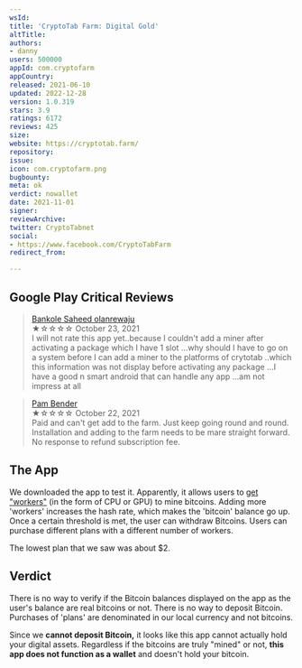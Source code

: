 ```yaml
---
wsId: 
title: 'CryptoTab Farm: Digital Gold'
altTitle: 
authors:
- danny
users: 500000
appId: com.cryptofarm
appCountry: 
released: 2021-06-10
updated: 2022-12-28
version: 1.0.319
stars: 3.9
ratings: 6172
reviews: 425
size: 
website: https://cryptotab.farm/
repository: 
issue: 
icon: com.cryptofarm.png
bugbounty: 
meta: ok
verdict: nowallet
date: 2021-11-01
signer: 
reviewArchive: 
twitter: CryptoTabnet
social:
- https://www.facebook.com/CryptoTabFarm
redirect_from: 

---
```


## Google Play Critical Reviews

> [Bankole Saheed olanrewaju](https://play.google.com/store/apps/details?id=com.cryptofarm&reviewId=gp%3AAOqpTOHiJWMX6sU1BqOKVhKFeKx7JHt9-4sazaCgW7eigoLZ_6x6Ns5IwOmxWMR5d1IdZl6XvCHaM9_9-i4lKgg)<br>
  ★☆☆☆☆ October 23, 2021 <br>
       I will not rate this app yet..because I couldn't add a miner after activating a package which I have 1 slot ...why should I have to go on a system before I can add a miner to the platforms of crytotab ..which this information was not display before activating any package ...I have a good n smart android that can handle any app ...am not impress at all

> [Pam Bender](https://play.google.com/store/apps/details?id=com.cryptofarm&reviewId=gp%3AAOqpTOGD1VFvoxDIAv3cMxS5AkeHIaZNMrzY5mEkoVY_cn9nukFK9CLgOE_iyScMXqBWD1KV35PQ-5QW5_Nka1k)<br>
  ★☆☆☆☆ October 22, 2021 <br>
       Paid and can't get add to the farm. Just keep going round and round. Installation and adding to the farm needs to be mare straight forward. No response to refund subscription fee.

## The App

We downloaded the app to test it. Apparently, it allows users to [get "workers"](https://twitter.com/BitcoinWalletz/status/1453654173354901515) (in the form of CPU or GPU) to mine bitcoins. Adding more 'workers' increases the hash rate, which makes the 'bitcoin' balance go up. Once a certain threshold is met, the user can withdraw Bitcoins. Users can purchase different plans with a different number of workers.

The lowest plan that we saw was about $2.

## Verdict

There is no way to verify if the Bitcoin balances displayed on the app as the user's balance are real bitcoins or not. There is no way to deposit Bitcoin. Purchases of 'plans' are denominated in our local currency and not bitcoins.

Since we **cannot deposit Bitcoin,** it looks like this app cannot actually hold your digital assets. Regardless if the bitcoins are truly "mined" or not, **this app does not function as a wallet** and doesn't hold your bitcoin.
